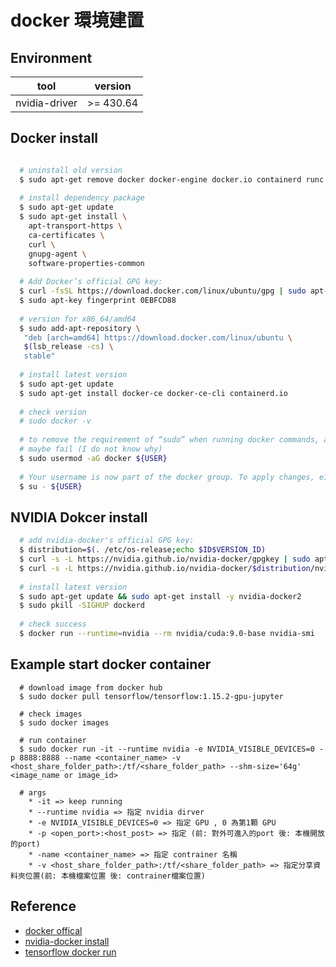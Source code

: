 # docker 環境建置

## Environment

| tool                | version                   |
|---------------------|---------------------------|
| nvidia-driver       | >= 430.64                 |

## Docker install

```bash

  # uninstall old version
  $ sudo apt-get remove docker docker-engine docker.io containerd runc
  
  # install dependency package
  $ sudo apt-get update
  $ sudo apt-get install \
    apt-transport-https \
    ca-certificates \
    curl \
    gnupg-agent \
    software-properties-common
  
  # Add Docker’s official GPG key:
  $ curl -fsSL https://download.docker.com/linux/ubuntu/gpg | sudo apt-key add -
  $ sudo apt-key fingerprint 0EBFCD88
  
  # version for x86_64/amd64
  $ sudo add-apt-repository \
   "deb [arch=amd64] https://download.docker.com/linux/ubuntu \
   $(lsb_release -cs) \
   stable"
  
  # install latest version
  $ sudo apt-get update
  $ sudo apt-get install docker-ce docker-ce-cli containerd.io
  
  # check version
  # sudo docker -v
 
  # to remove the requirement of “sudo” when running docker commands, add your user to the docker group.
  # maybe fail (I do not know why)
  $ sudo usermod -aG docker ${USER}
  
  # Your username is now part of the docker group. To apply changes, either logout and login or type:
  $ su - ${USER}
```

## NVIDIA Dokcer install

```bash
  # add nvidia-docker's official GPG key:
  $ distribution=$(. /etc/os-release;echo $ID$VERSION_ID)
  $ curl -s -L https://nvidia.github.io/nvidia-docker/gpgkey | sudo apt-key add -
  $ curl -s -L https://nvidia.github.io/nvidia-docker/$distribution/nvidia-docker.list | sudo tee /etc/apt/sources.list.d/nvidia-docker.list
  
  # install latest version
  $ sudo apt-get update && sudo apt-get install -y nvidia-docker2
  $ sudo pkill -SIGHUP dockerd
  
  # check success
  $ docker run --runtime=nvidia --rm nvidia/cuda:9.0-base nvidia-smi
```

## Example start docker container

```
  # download image from docker hub
  $ sudo docker pull tensorflow/tensorflow:1.15.2-gpu-jupyter
  
  # check images
  $ sudo docker images
  
  # run container
  $ sudo docker run -it --runtime nvidia -e NVIDIA_VISIBLE_DEVICES=0 -p 8888:8888 --name <container_name> -v <host_share_folder_path>:/tf/<share_folder_path> --shm-size='64g' <image_name or image_id>
  
  # args
    * -it => keep running
    * --runtime nvidia => 指定 nvidia dirver
    * -e NVIDIA_VISIBLE_DEVICES=0 => 指定 GPU , 0 為第1顆 GPU
    * -p <open_port>:<host_post> => 指定 (前: 對外可進入的port 後: 本機開放的port)
    * -name <container_name> => 指定 contrainer 名稱
    * -v <host_share_folder_path>:/tf/<share_folder_path> => 指定分享資料夾位置(前: 本機檔案位置 後: contrainer檔案位置)
```

## Reference
   
  * [docker offical](https://docs.docker.com/engine/install/ubuntu/)
  * [nvidia-docker install](https://cnvrg.io/how-to-setup-docker-and-nvidia-docker-2-0-on-ubuntu-18-04/)
  * [tensorflow docker run](https://qiita.com/hrappuccino/items/fe76e2ed014c16171e47)
